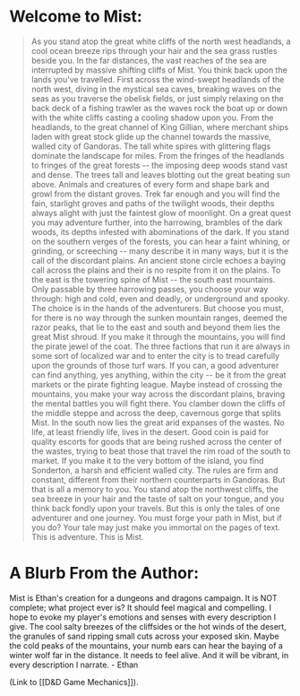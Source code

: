 # Welcome to Mist:

> As you stand atop the great white cliffs of the north west headlands, a cool ocean breeze rips through your hair and the sea grass rustles beside you. In the far distances, the vast reaches of the sea are interrupted by massive shifting cliffs of Mist. You think back upon the lands you've travelled. First across the wind-swept headlands of the north west, diving in the mystical sea caves, breaking waves on the seas as you traverse the obelisk fields, or just simply relaxing on the back deck of a fishing trawler as the waves rock the boat up or down with the white cliffs casting a cooling shadow upon you. From the headlands, to the great channel of King Gillian, where merchant ships laden with great stock glide up the channel towards the massive, walled city of Gandoras. The tall white spires with glittering flags dominate the landscape for miles. From the fringes of the headlands to fringes of the great forests -- the imposing deep woods stand vast and dense. The trees tall and leaves blotting out the great beating sun above. Animals and creatures of every form and shape bark and growl from the distant groves. Trek far enough and you will find the fain, starlight groves and paths of the twilight woods, their depths always alight with just the faintest glow of moonlight. On a great quest you may adventure further, into the harrowing, brambles of the dark woods, its depths infested with abominations of the dark. If you stand on the southern verges of the forests, you can hear a faint whining, or grinding, or screeching -- many describe it in many ways, but it is the call of the discordant plains. An ancient stone circle echoes a baying call across the plains and their is no respite from it on the plains. To the east is the towering spine of Mist -- the south east mountains. Only passable by three harrowing passes, you choose your way through: high and cold, even and deadly, or underground and spooky. The choice is in the hands of the adventurers. But choose you must, for there is no way through the sunken mountain ranges, deemed the razor peaks, that lie to the east and south and beyond them lies the great Mist shroud. If you make it through the mountains, you will find the pirate jewel of the coat. The three factions that run it are always in some sort of localized war and to enter the city is to tread carefully upon the grounds of those turf wars. If you can, a good adventurer can find anything, yes anything, within the city -- be it from the great markets or the pirate fighting league. Maybe instead of crossing the mountains, you make your way across the discordant plains, braving the mental battles you will fight there. You clamber down the cliffs of the middle steppe and across the deep, cavernous gorge that splits Mist. In the south now lies the great arid expanses of the wastes. No life, at least friendly life, lives in the desert. Good coin is paid for quality escorts for goods that are being rushed across the center of the wastes, trying to beat those that travel the rim road of the south to market. If you make it to the very bottom of the island, you find Sonderton, a harsh and efficient walled city. The rules are firm and constant, different from their northern counterparts in Gandoras. But that is all a memory to you. You stand atop the northwest cliffs, the sea breeze in your hair and the taste of salt on your tongue, and you think back fondly upon your travels. But this is only the tales of one adventurer and one journey. You must forge your path in Mist, but if you do? Your tale may just make you immortal on the pages of text. This is adventure. This is Mist. 
# A Blurb From the Author:
Mist is Ethan's creation for a dungeons and dragons campaign. It is NOT complete; what project ever is? It should feel magical and compelling. I hope to evoke my player's emotions and senses with every description I give. The cool salty breezes of the cliffsides or the hot winds of the desert, the granules of sand ripping small cuts across your exposed skin. Maybe the cold peaks of the mountains, your numb ears can hear the baying of a winter wolf far in the distance. It needs to feel alive. And it will be vibrant, in every description I narrate. - Ethan

(Link to [[D&D Game Mechanics]]).